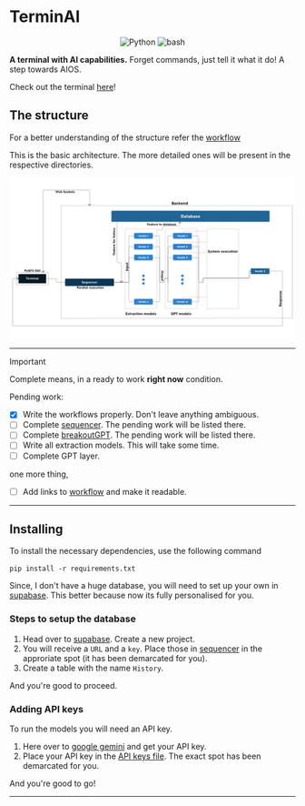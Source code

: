 # TerminAI

<p align="center">
  <img src="https://img.shields.io/badge/Code-Python-informational?style=flat&logo=python&color=blue" alt="Python" />
  <img src="https://img.shields.io/badge/Code-Bash-informational?style=flat&logo=Bash&color=yellow" alt="bash" />
</p>

**A terminal with AI capabilities.** Forget commands, just tell it what it do! A step towards AIOS.

Check out the terminal [here](./terminal_gui/README.md)!

## The structure

For a better understanding of the structure refer the [workflow](./idea/README.md)

This is the basic architecture. The more detailed ones will be present in the respective directories.

![Architecture](./idea/TerminAI.png)

---

> [!IMPORTANT]
> Complete means, in a ready to work **right now** condition.

Pending work:

- [x] Write the workflows properly. Don't leave anything ambiguous.
- [ ] Complete [sequencer](./Sequencer). The pending work will be listed there.
- [ ] Complete [breakoutGPT](./BreakoutGPT). The pending work will be listed there.
- [ ] Write all extraction models. This will take some time.
- [ ] Complete GPT layer.

one more thing,

- [ ] Add links to [workflow](./idea/README.md) and make it readable.

---

## Installing

To install the necessary dependencies, use the following command

    pip install -r requirements.txt

Since, I don't have a huge database, you will need to set up your own in [supabase](https://supabase.com/). This better because now its fully personalised for you.

### Steps to setup the database

1. Head over to [supabase](https://supabase.com/). Create a new project.
2. You will receive a `URL` and a `key`. Place those in [sequencer](./Sequencer/sequencer.py) in the approriate spot (it has been demarcated for you).
3. Create a table with the name `History`.

And you're good to proceed.

### Adding API keys

To run the models you will need an API key. 

1. Here over to [google gemini](https://ai.google.dev/gemini-api/docs/api-key) and get your API key.
2. Place your API key in the [API keys file](./extraction_models/APIKEYS.py). The exact spot has been demarcated for you.

And you're good to go!

---